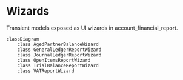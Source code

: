 # Wizards

Transient models exposed as UI wizards in account_financial_report.

```mermaid
classDiagram
    class AgedPartnerBalanceWizard
    class GeneralLedgerReportWizard
    class JournalLedgerReportWizard
    class OpenItemsReportWizard
    class TrialBalanceReportWizard
    class VATReportWizard
```
